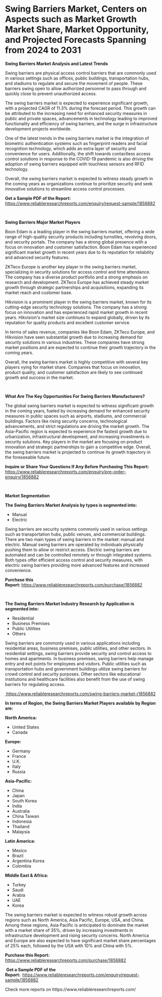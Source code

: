 <p><h1>Swing Barriers Market, Centers on Aspects such as Market Growth Market Share, Market Opportunity, and Projected Forecasts Spanning from 2024 to 2031</h1></p><p><strong>Swing Barriers Market Analysis and Latest Trends</strong></p>
<p><p>Swing barriers are physical access control barriers that are commonly used in various settings such as offices, public buildings, transportation hubs, and stadiums to regulate and secure the movement of people. These barriers swing open to allow authorized personnel to pass through and quickly close to prevent unauthorized access.</p><p>The swing barriers market is expected to experience significant growth, with a projected CAGR of 11.3% during the forecast period. This growth can be attributed to the increasing need for enhanced security measures in public and private spaces, advancements in technology leading to improved functionality and efficiency of swing barriers, and the surge in infrastructure development projects worldwide.</p><p>One of the latest trends in the swing barriers market is the integration of biometric authentication systems such as fingerprint readers and facial recognition technology, which adds an extra layer of security and convenience for users. Additionally, the shift towards contactless access control solutions in response to the COVID-19 pandemic is also driving the adoption of swing barriers equipped with touchless sensors and RFID technology.</p><p>Overall, the swing barriers market is expected to witness steady growth in the coming years as organizations continue to prioritize security and seek innovative solutions to streamline access control processes.</p></p>
<p><strong>Get a Sample PDF of the Report:&nbsp;</strong> <a href="https://www.reliableresearchreports.com/enquiry/request-sample/1856882">https://www.reliableresearchreports.com/enquiry/request-sample/1856882</a></p>
<p>&nbsp;</p>
<p><strong>Swing Barriers Major Market Players</strong></p>
<p><p>Boon Edam is a leading player in the swing barriers market, offering a wide range of high-quality security products including turnstiles, revolving doors, and security portals. The company has a strong global presence with a focus on innovation and customer satisfaction. Boon Edam has experienced significant market growth in recent years due to its reputation for reliability and advanced security features.</p><p>ZKTeco Europe is another key player in the swing barriers market, specializing in security solutions for access control and time attendance. The company has a diverse product portfolio and a strong emphasis on research and development. ZKTeco Europe has achieved steady market growth through strategic partnerships and acquisitions, expanding its market reach and customer base.</p><p>Hikvision is a prominent player in the swing barriers market, known for its cutting-edge security technology solutions. The company has a strong focus on innovation and has experienced rapid market growth in recent years. Hikvision's market size continues to expand globally, driven by its reputation for quality products and excellent customer service.</p><p>In terms of sales revenue, companies like Boon Edam, ZKTeco Europe, and Hikvision have seen substantial growth due to increasing demand for security solutions in various industries. These companies have strong market positions and are expected to continue their growth trajectory in the coming years.</p><p>Overall, the swing barriers market is highly competitive with several key players vying for market share. Companies that focus on innovation, product quality, and customer satisfaction are likely to see continued growth and success in the market.</p></p>
<p>&nbsp;</p>
<p><strong>What Are The Key Opportunities For Swing Barriers Manufacturers?</strong></p>
<p><p>The global swing barriers market is expected to witness significant growth in the coming years, fueled by increasing demand for enhanced security measures in public spaces such as airports, stadiums, and commercial buildings. Factors like rising security concerns, technological advancements, and strict regulations are driving the market growth. The Asia-Pacific region is expected to experience the fastest growth due to urbanization, infrastructural development, and increasing investments in security solutions. Key players in the market are focusing on product innovation and strategic partnerships to gain a competitive edge. Overall, the swing barriers market is projected to continue its growth trajectory in the foreseeable future.</p></p>
<p><strong>Inquire or Share Your Questions If Any Before Purchasing This Report:</strong> <a href="https://www.reliableresearchreports.com/enquiry/pre-order-enquiry/1856882">https://www.reliableresearchreports.com/enquiry/pre-order-enquiry/1856882</a></p>
<p>&nbsp;</p>
<p><strong>Market Segmentation</strong></p>
<p><strong>The Swing Barriers Market Analysis by types is segmented into:</strong></p>
<p><ul><li>Manual</li><li>Electric</li></ul></p>
<p><p>Swing barriers are security systems commonly used in various settings such as transportation hubs, public venues, and commercial buildings. There are two main types of swing barriers in the market: manual and electric. Manual swing barriers are operated by individuals physically pushing them to allow or restrict access. Electric swing barriers are automated and can be controlled remotely or through integrated systems. Both types offer efficient access control and security measures, with electric swing barriers providing more advanced features and increased convenience.</p></p>
<p><strong>Purchase this Report:&nbsp;</strong><a href="https://www.reliableresearchreports.com/purchase/1856882">https://www.reliableresearchreports.com/purchase/1856882</a></p>
<p>&nbsp;</p>
<p><strong>The Swing Barriers Market Industry Research by Application is segmented into:</strong></p>
<p><ul><li>Residential</li><li>Business Premises</li><li>Public Utilities</li><li>Others</li></ul></p>
<p><p>Swing barriers are commonly used in various applications including residential areas, business premises, public utilities, and other sectors. In residential settings, swing barriers provide security and control access to homes and apartments. In business premises, swing barriers help manage entry and exit points for employees and visitors. Public utilities such as transportation hubs and government buildings utilize swing barriers for crowd control and security purposes. Other sectors like educational institutions and healthcare facilities also benefit from the use of swing barriers for regulating access.</p></p>
<p><a href="https://www.reliableresearchreports.com/swing-barriers-market-r1856882">&nbsp;https://www.reliableresearchreports.com/swing-barriers-market-r1856882</a></p>
<p><strong>In terms of Region, the Swing Barriers Market Players available by Region are:</strong></p>
<p>
    <p> <strong> North America: </strong>
        <ul>
            <li>United States</li>
            <li>Canada</li>
        </ul>
        </p> 
    <p> <strong> Europe: </strong>
        <ul>
            <li>Germany</li>
            <li>France</li>
            <li>U.K.</li>
            <li>Italy</li>
            <li>Russia</li>
        </ul>
        </p> 
    <p> <strong> Asia-Pacific: </strong>
        <ul>
            <li>China</li>
            <li>Japan</li>
            <li>South Korea</li>
            <li>India</li>
            <li>Australia</li>
            <li>China Taiwan</li>
            <li>Indonesia</li>
            <li>Thailand</li>
            <li>Malaysia</li>
        </ul>
        </p> 
    <p> <strong> Latin America: </strong>
        <ul>
            <li>Mexico</li>
            <li>Brazil</li>
            <li>Argentina Korea</li>
            <li>Colombia</li>
        </ul>
        </p> 
    <p> <strong> Middle East & Africa: </strong>
        <ul>
            <li>Turkey</li>
            <li>Saudi</li>
            <li>Arabia</li>
            <li>UAE</li>
            <li>Korea</li>
        </ul>
    </p>
    </p>
<p><p>The swing barriers market is expected to witness robust growth across regions such as North America, Asia Pacific, Europe, USA, and China. Among these regions, Asia Pacific is anticipated to dominate the market with a market share of 35%, driven by increasing investments in infrastructure development and rising security concerns. North America and Europe are also expected to have significant market share percentages of 25% each, followed by the USA with 10% and China with 5%.</p></p>
<p><strong>Purchase this Report: </strong><a href="https://www.reliableresearchreports.com/purchase/1856882">https://www.reliableresearchreports.com/purchase/1856882</a></p>
<p>&nbsp;<strong>Get a Sample PDF of the Report:&nbsp;&nbsp;</strong><a href="https://www.reliableresearchreports.com/enquiry/request-sample/1856882">https://www.reliableresearchreports.com/enquiry/request-sample/1856882</a></p>
<p><strong></strong></p>
<p>Check more reports on https://www.reliableresearchreports.com/</p>